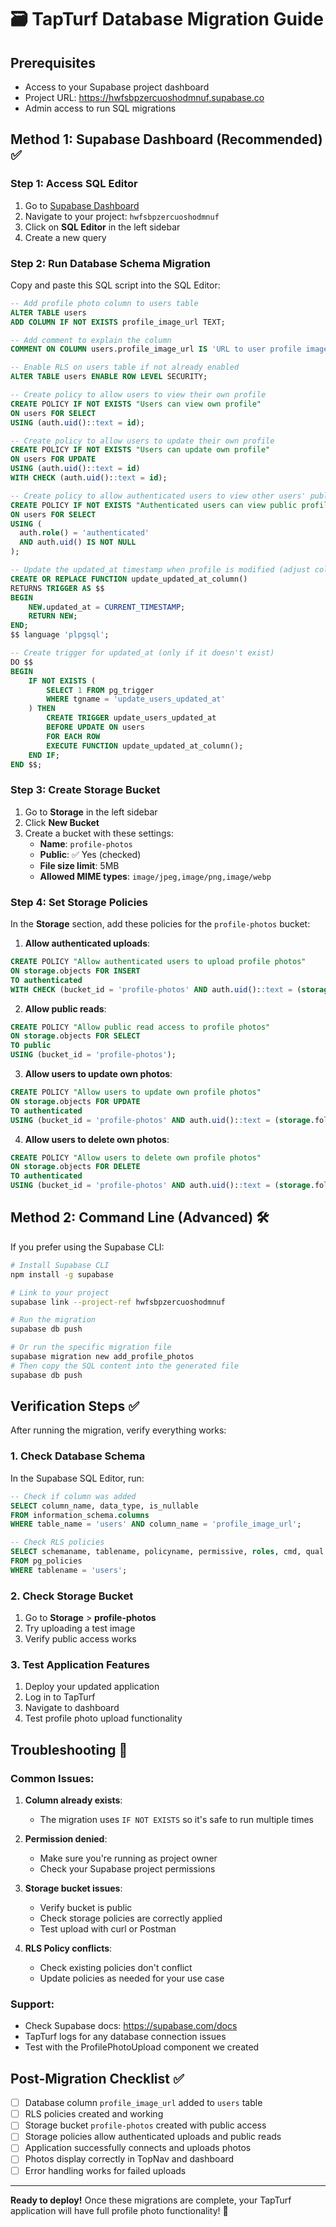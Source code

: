 # 🗃️ TapTurf Database Migration Guide

## Prerequisites
- Access to your Supabase project dashboard
- Project URL: https://hwfsbpzercuoshodmnuf.supabase.co
- Admin access to run SQL migrations

## Method 1: Supabase Dashboard (Recommended) ✅

### Step 1: Access SQL Editor
1. Go to [Supabase Dashboard](https://supabase.com/dashboard)
2. Navigate to your project: `hwfsbpzercuoshodmnuf`
3. Click on **SQL Editor** in the left sidebar
4. Create a new query

### Step 2: Run Database Schema Migration
Copy and paste this SQL script into the SQL Editor:

```sql
-- Add profile photo column to users table
ALTER TABLE users 
ADD COLUMN IF NOT EXISTS profile_image_url TEXT;

-- Add comment to explain the column
COMMENT ON COLUMN users.profile_image_url IS 'URL to user profile image stored in Supabase Storage';

-- Enable RLS on users table if not already enabled
ALTER TABLE users ENABLE ROW LEVEL SECURITY;

-- Create policy to allow users to view their own profile
CREATE POLICY IF NOT EXISTS "Users can view own profile" 
ON users FOR SELECT 
USING (auth.uid()::text = id);

-- Create policy to allow users to update their own profile
CREATE POLICY IF NOT EXISTS "Users can update own profile" 
ON users FOR UPDATE 
USING (auth.uid()::text = id)
WITH CHECK (auth.uid()::text = id);

-- Create policy to allow authenticated users to view other users' public info
CREATE POLICY IF NOT EXISTS "Authenticated users can view public profile info" 
ON users FOR SELECT 
USING (
  auth.role() = 'authenticated' 
  AND auth.uid() IS NOT NULL
);

-- Update the updated_at timestamp when profile is modified (adjust column name as needed)
CREATE OR REPLACE FUNCTION update_updated_at_column()
RETURNS TRIGGER AS $$
BEGIN
    NEW.updated_at = CURRENT_TIMESTAMP;
    RETURN NEW;
END;
$$ language 'plpgsql';

-- Create trigger for updated_at (only if it doesn't exist)
DO $$
BEGIN
    IF NOT EXISTS (
        SELECT 1 FROM pg_trigger 
        WHERE tgname = 'update_users_updated_at'
    ) THEN
        CREATE TRIGGER update_users_updated_at 
        BEFORE UPDATE ON users 
        FOR EACH ROW 
        EXECUTE FUNCTION update_updated_at_column();
    END IF;
END $$;
```

### Step 3: Create Storage Bucket
1. Go to **Storage** in the left sidebar
2. Click **New Bucket**
3. Create a bucket with these settings:
   - **Name**: `profile-photos`
   - **Public**: ✅ Yes (checked)
   - **File size limit**: 5MB
   - **Allowed MIME types**: `image/jpeg,image/png,image/webp`

### Step 4: Set Storage Policies
In the **Storage** section, add these policies for the `profile-photos` bucket:

1. **Allow authenticated uploads**:
```sql
CREATE POLICY "Allow authenticated users to upload profile photos" 
ON storage.objects FOR INSERT 
TO authenticated 
WITH CHECK (bucket_id = 'profile-photos' AND auth.uid()::text = (storage.foldername(name))[1]);
```

2. **Allow public reads**:
```sql
CREATE POLICY "Allow public read access to profile photos" 
ON storage.objects FOR SELECT 
TO public 
USING (bucket_id = 'profile-photos');
```

3. **Allow users to update own photos**:
```sql
CREATE POLICY "Allow users to update own profile photos" 
ON storage.objects FOR UPDATE 
TO authenticated 
USING (bucket_id = 'profile-photos' AND auth.uid()::text = (storage.foldername(name))[1]);
```

4. **Allow users to delete own photos**:
```sql
CREATE POLICY "Allow users to delete own profile photos" 
ON storage.objects FOR DELETE 
TO authenticated 
USING (bucket_id = 'profile-photos' AND auth.uid()::text = (storage.foldername(name))[1]);
```

## Method 2: Command Line (Advanced) 🛠️

If you prefer using the Supabase CLI:

```bash
# Install Supabase CLI
npm install -g supabase

# Link to your project
supabase link --project-ref hwfsbpzercuoshodmnuf

# Run the migration
supabase db push

# Or run the specific migration file
supabase migration new add_profile_photos
# Then copy the SQL content into the generated file
supabase db push
```

## Verification Steps ✅

After running the migration, verify everything works:

### 1. Check Database Schema
In the Supabase SQL Editor, run:
```sql
-- Check if column was added
SELECT column_name, data_type, is_nullable 
FROM information_schema.columns 
WHERE table_name = 'users' AND column_name = 'profile_image_url';

-- Check RLS policies
SELECT schemaname, tablename, policyname, permissive, roles, cmd, qual 
FROM pg_policies 
WHERE tablename = 'users';
```

### 2. Check Storage Bucket
1. Go to **Storage** > **profile-photos**
2. Try uploading a test image
3. Verify public access works

### 3. Test Application Features
1. Deploy your updated application
2. Log in to TapTurf
3. Navigate to dashboard
4. Test profile photo upload functionality

## Troubleshooting 🔧

### Common Issues:

1. **Column already exists**: 
   - The migration uses `IF NOT EXISTS` so it's safe to run multiple times

2. **Permission denied**:
   - Make sure you're running as project owner
   - Check your Supabase project permissions

3. **Storage bucket issues**:
   - Verify bucket is public
   - Check storage policies are correctly applied
   - Test upload with curl or Postman

4. **RLS Policy conflicts**:
   - Check existing policies don't conflict
   - Update policies as needed for your use case

### Support:
- Check Supabase docs: https://supabase.com/docs
- TapTurf logs for any database connection issues
- Test with the ProfilePhotoUpload component we created

## Post-Migration Checklist ✅

- [ ] Database column `profile_image_url` added to `users` table
- [ ] RLS policies created and working
- [ ] Storage bucket `profile-photos` created with public access
- [ ] Storage policies allow authenticated uploads and public reads
- [ ] Application successfully connects and uploads photos
- [ ] Photos display correctly in TopNav and dashboard
- [ ] Error handling works for failed uploads

---

**Ready to deploy!** Once these migrations are complete, your TapTurf application will have full profile photo functionality! 🎉